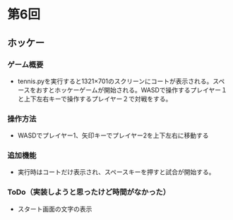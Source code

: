 # 第6回
## ホッケー
### ゲーム概要
- tennis.pyを実行すると1321×701のスクリーンにコートが表示される。スペースをおすとホッケーゲームが開始される。WASDで操作するプレイヤー１と上下左右キーで操作するプレイヤー２で対戦をする。
### 操作方法
- WASDでプレイヤー1、矢印キーでプレイヤー2を上下左右に移動する
### 追加機能
- 実行時はコートだけ表示され、スペースキーを押すと試合が開始する。
### ToDo（実装しようと思ったけど時間がなかった）
- スタート画面の文字の表示